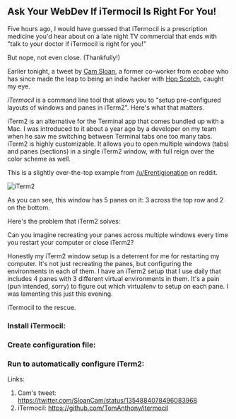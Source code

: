 ## Ask Your WebDev If iTermocil Is Right For You! 

Five hours ago, I would have guessed that iTermocil is a prescription medicine you'd hear about on a late night TV commercial that ends with "talk to your doctor if iTermocil is right for you!"

But nope, not even close. (Thankfully!)

Earlier tonight, a tweet by [Cam Sloan](https://twitter.com/SloanCam), a former co-worker from *ecobee* who has since made the leap to being an indie hacker with [Hop Scotch](https://hopscotch.club/), caught my eye.

*iTermocil* is a command line tool that allows you to "setup pre-configured layouts of windows and panes in iTerm2". Here's what that matters.

iTerm2 is an alternative for the Terminal app that comes bundled up with a Mac. I was introduced to it about a year ago by a developer on my team when he saw me switching between Terminal tabs one too many tabs. iTerm2 is highly customizable. It allows you to open multiple windows (tabs) and panes (sections) in a single iTerm2 window, with full reign over the color scheme as well.

This is a slightly over-the-top example from [/u/Erentigionation](https://www.reddit.com/r/unixporn/comments/85egh0/iterm2_with_tiling_windows_and_custom_green_theme/) on reddit.

![iTerm2](https://imgur.com/j8MXRnC.png)

As you can see, this window has 5 panes on it: 3 across the top row and 2 on the bottom.

Here's the problem that iTerm2 solves:

Can you imagine recreating your panes across multiple windows every time you restart your computer or close iTerm2? 

Honestly my iTerm2 window setup is a deterrent for me for restarting my computer. It's not just recreating the panes, but configuring the environments in each of them. I have an iTerm2 setup that I use daily that includes 4 panes with 3 different virtual environments in them. It's a pain (pun intended, sorry) to figure out which virtualenv to setup on each pane. I was lamenting this just this evening. 

iTermocil to the rescue.

### Install iTermocil:




### Create configuration file:




### Run to automatically configure iTerm2:




Links:
1) Cam's tweet: https://twitter.com/SloanCam/status/1354884078496083968
2) iTermocil: https://github.com/TomAnthony/itermocil
